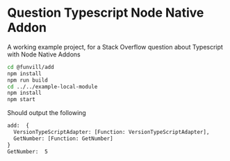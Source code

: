 # Question Typescript Node Native Addon

A working example project, for a Stack Overflow question about Typescript with Node Native Addons

```bash
cd @funvill/add
npm install
npm run build
cd ../../example-local-module
npm install
npm start
```

Should output the following

```txt
add:  {
  VersionTypeScriptAdapter: [Function: VersionTypeScriptAdapter],
  GetNumber: [Function: GetNumber]
}
GetNumber:  5
```
